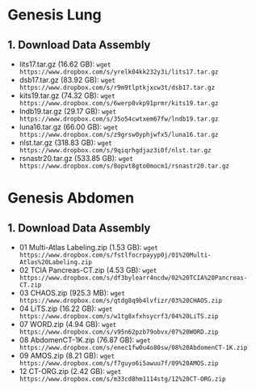 # Genesis Lung

## 1. Download Data Assembly

- lits17.tar.gz (16.62 GB): ```wget https://www.dropbox.com/s/yrelk04kk232y3i/lits17.tar.gz```
- dsb17.tar.gz (83.92 GB): ```wget https://www.dropbox.com/s/r9m9tlptkjxcw3t/dsb17.tar.gz```
- kits19.tar.gz (74.32 GB): ```wget https://www.dropbox.com/s/6werp0vkp91prmr/kits19.tar.gz```
- lndb19.tar.gz (29.17 GB): ```wget https://www.dropbox.com/s/35o54cwtxem67fw/lndb19.tar.gz```
- luna16.tar.gz (66.00 GB): ```wget https://www.dropbox.com/s/z9grsw0yphjwfx5/luna16.tar.gz```
- nlst.tar.gz (318.83 GB): ```wget https://www.dropbox.com/s/9qiqrhgdjaz3i0f/nlst.tar.gz```
- rsnastr20.tar.gz (533.85 GB): ```wget https://www.dropbox.com/s/8opvt8gto0mocm1/rsnastr20.tar.gz```

# Genesis Abdomen

## 1. Download Data Assembly

- 01 Multi-Atlas Labeling.zip (1.53 GB): ```wget https://www.dropbox.com/s/fstlfocrpayyp0j/01%20Multi-Atlas%20Labeling.zip```
- 02 TCIA Pancreas-CT.zip (4.53 GB): ```wget https://www.dropbox.com/s/df3bylearr4ncdw/02%20TCIA%20Pancreas-CT.zip```
- 03 CHAOS.zip (925.3 MB): ```wget https://www.dropbox.com/s/qtdg8q9b4lvfizr/03%20CHAOS.zip```
- 04 LiTS.zip (16.22 GB): ```wget https://www.dropbox.com/s/w1tg8xfxhsycrf3/04%20LiTS.zip```
- 07 WORD.zip (4.94 GB): ```wget https://www.dropbox.com/s/v95n62pzb79obvx/07%20WORD.zip```
- 08 AbdomenCT-1K.zip (76.87 GB): ```wget https://www.dropbox.com/s/enec1fw0u4o80sw/08%20AbdomenCT-1K.zip```
- 09 AMOS.zip (8.21 GB): ```wget https://www.dropbox.com/s/f7guyo6i5awuu7f/09%20AMOS.zip```
- 12 CT-ORG.zip (2.42 GB): ```wget https://www.dropbox.com/s/m33cd8hm1114stg/12%20CT-ORG.zip```
